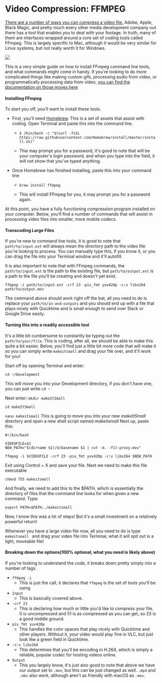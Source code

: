 # Video Compression: FFMPEG

[There are a number of ways you can compress a video file.](http://resources.learninglab.xyz/simple/people/casey-c/videoCompression-codecs) Adobe, Apple, Black Magic, and pretty much every other media development company out there has a tool that enables you to deal with your footage. In truth, many of them are interfaces wrapped around a core set of coding tools called FFmpeg. This is largely specific to Mac, although it would be very similar for Linux systems, but not really worth it for Windows.

![](https://files.slack.com/files-pri/T0HTW3H0V-F01DLE633PH/ffmpeg_gif.gif?pub_secret=14cba0557c)

This is a very simple guide on how to install FFmpeg command line tools, and what commands might come in handy. If you're looking to do more complicated things like making custom gifs, processing audio from video, or programmatically processing data from video, [you can find the documentation on those moves here](https://ffmpeg.org/ffmpeg.html)

#### Installing FFmpeg

To start you off, you'll want to install these tools.

- First, you'll need [Homebrew](brew.sh). This is a set of assets that assist with coding. Open Terminal and paste this into the command line.

  - ` $ /bin/bash -c "$(curl -fsSL https://raw.githubusercontent.com/Homebrew/install/master/install.sh)" `

  - This may prompt you for a password, it's good to note that will be your computer's login password, and when you type into the field, it will not show that you've typed anything.

- Once Homebrew has finished installing, paste this into your command line

  - `brew install ffmpeg`

  - This will install FFmpeg for you, it may prompt you for a password again.

At this point, you have a fully functioning compression program installed on your computer. Below, you'll find a number of commands that will assist in processing video files into smaller, more mobile codecs.

#### Transcoding Large Files

If you're new to command line tools, it is good to note that `path/to/input.ext` will always mean the directory path to the video file you're looking to process. You can manually type this, if you know it, or you can drag the file into your Terminal window and it'll autofill.

It is also important to note that with FFmpeg commands, the `path/to/input.ext` is the path to the existing file, but `path/to/output.ext` is a path to the file you'll be creating and doesn't yet exist.

`ffmpeg -i path/to/input.ext -crf 23 -pix_fmt yuv420p -c:v libx264 path/to/output.mov`

The command above should work right off the bat, all you need to do is replace your `path/to/in-and-outputs` and you should end up with a file that plays nicely with Quicktime and is small enough to send over Slack or Google Drive easily.

#### Turning this into a readily accessible tool

It's a little bit cumbersome to constantly be typing out the `path/to/your/file`. This is coding, after all, we should be able to make this quite a bit easier. Below, you'll find just a little bit more code that will make it so you can simply write `makeitsmall` and drag your file over, and it'll work for you!

Start off by opening Terminal and enter:

`cd ~/Development`

This will move you into your Development directory, if you don't have one, you can just write `cd ~`

Next enter:
`mkdir makeItSmall`

`cd makeItSmall`

`nano makeitsmall`
This is going to move you into your new *makeItSmall* directory and open a new shell script named *makeitsmall*
Next up, paste this:
```
#!/bin/bash

VIDEOFILE=$1
NEW_PATH="$(dirname $1)/$(basename $1 | cut -d. -f1)-proxy.mov"

ffmpeg -i $VIDEOFILE -crf 23 -pix_fmt yuv420p -c:v libx264 $NEW_PATH
```
Exit using Control + X and save your file. Next we need to make this file executable

`chmod 755 makeitsmall`

And finally, we need to add this to the $PATH, which is essentially the directory of files that the command line looks for when given a new command. Type:

`export PATH=$PATH:./makeitsmall`

Now, I know this was a lot of steps! But it's a small investment on a relatively powerful return!

Whenever you have a large video file now, all you need to do is type `makeitsmall ` and drag your video file into Terminal, what it will spit out is a light, moveable file!

#### Breaking down the options(100% optional, what you need is likely above)

If you're looking to understand the code, it breaks down pretty simply into a number of tags.

 - `ffmpeg -i`
    - This is just the call, it declares that `ffmpeg` is the set of tools you'll be using
 - `Input`
    - This is basically covered above.
 - `-crf 23`
    - This is declaring how much or little you'd like to compress your file. 0 is uncompressed and 51 is as compressed as you can get, so 23 is a good middle ground.
 - `pix_fmt yuv420p`
    - This handles the color spaces that play nicely with Quicktime and other players. Without it, your video would play fine in VLC, but just look like a green field in Quicktime.
 - `-c:v libx264`
    - This determines that you'll be encoding in H.264, which is simply a reliable, popular codec for hosting videos online.
 - `Output`
    - This you largely know, it's just also good to note that above we have our output set to `.mov`, but this can be just changed as well. `.mp4` and `.mkv` also work, although aren't as friendly with macOS as `.mov`.
